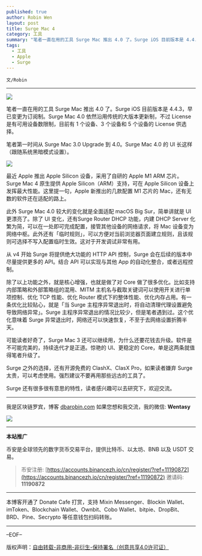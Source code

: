 ```yaml
---
published: true
author: Robin Wen
layout: post
title: Surge Mac 4
category: 工具
summary: "笔者一直在用的工具 Surge Mac 推出 4.0 了。Surge iOS 目前版本是 4.4.3，早已变更为订阅制。Surge Mac 4.0 依然沿用传统的大版本更新制，不过 License 是有可用设备数限制，目前有 1 个设备、3 个设备和 5 个设备的 License 供选择。可能读者好奇了，Surge Mac 3 还可以继续用，为什么还要花钱去升级。软件是不可能完美的，持续迭代才是正道。惊艳的 UI、更稳定的 Core，单是这两条就值得笔者升级了。Surge 之外的选择，还有开源免费的 ClashX、ClasX Pro，如果读者嫌弃 Surge 太贵，可以考虑使用。强烈建议不要再用那些远古的工具了。Surge 还有很多很有意思的特性，读者感兴趣可以去研究下，欢迎交流。"
tags:
  - 工具
  - Apple
  - Surge
---
```


`文/Robin`

***

![](https://cdn.dbarobin.com/4dqr054.png)

笔者一直在用的工具 Surge Mac 推出 4.0 了。Surge iOS 目前版本是 4.4.3，早已变更为订阅制。Surge Mac 4.0 依然沿用传统的大版本更新制，不过 License 是有可用设备数限制，目前有 1 个设备、3 个设备和 5 个设备的 License 供选择。

笔者第一时间从 Surge Mac 3.0 Upgrade 到 4.0。Surge Mac 4.0 的 UI 长这样（跟随系统黑暗模式设置）。

![](https://cdn.dbarobin.com/ozox8rr.png)

最近 Apple 推出 Apple Silicon 设备，采用了自研的 Apple M1 ARM 芯片。Surge Mac 4 原生提供 Apple Silicon（ARM）支持，可在 Apple Silicon 设备上发挥最大性能。这里提一句，Apple 新推出的几款配置 M1 芯片的 Mac，还有无数的软件还在适配的路上。

此外 Surge Mac 4.0 较大的变化就是全面适配 macOS Big Sur，简单讲就是 UI 更漂亮了。除了 UI 变化，还有Surge Router DHCP 功能，内建 DHCP Server 化繁为简，可以在一处即可完成配置，接管其他设备的网络请求，将 Mac 设备变为网络中枢。此外还有「临时规则」，可以方便对当前浏览器页面建立规则，且该规则可选择不写入配置临时生效。这对于开发调试非常有用。

从 v4 开始 Surge 将提供绝大功能的 HTTP API 控制，Surge 会在后续的版本中尽量提供更多的 API。结合 API 可以实现与其他 App 的自动化整合，或者远程控制。

除了以上功能之外，就是核心增强，也就是做了对 Core 做了很多优化。比如支持内部策略和外部策略组的混用、MITM 主机名与截取关键词可以使用开关进行单项控制、优化 TCP 性能、优化 Router 模式下的整体性能、优化内存占用。有一条优化比较贴心，就是「当 Surge 主程序异常退出时，将自动清理代理设置避免导致网络异常」。Surge 主程序异常退出的情况比较少，但是笔者遇到过。这个优化意味着 Surge 异常退出时，网络还可以快速恢复，不至于去网络设置折腾半天。

可能读者好奇了，Surge Mac 3 还可以继续用，为什么还要花钱去升级。软件是不可能完美的，持续迭代才是正道。惊艳的 UI、更稳定的 Core，单是这两条就值得笔者升级了。

Surge 之外的选择，还有开源免费的 ClashX、ClasX Pro，如果读者嫌弃 Surge 太贵，可以考虑使用。强烈建议不要再用那些远古的工具了。

Surge 还有很多很有意思的特性，读者感兴趣可以去研究下，欢迎交流。

***

我是区块链罗宾，博客 [dbarobin.com](https://dbarobin.com/)
如果您想和我交流，我的微信: **Wentasy**

![](https://cdn.dbarobin.com/v4yywe2.png)

***

**本站推广**

币安是全球领先的数字货币交易平台，提供比特币、以太坊、BNB 以及 USDT 交易。

> 币安注册: [https://accounts.binancezh.io/cn/register/?ref=11190872](https://accounts.binancezh.io/cn/register/?ref=11190872)
> 邀请码: **11190872**

***

本博客开通了 Donate Cafe 打赏，支持 Mixin Messenger、Blockin Wallet、imToken、Blockchain Wallet、Ownbit、Cobo Wallet、bitpie、DropBit、BRD、Pine、Secrypto 等任意钱包扫码转账。

<center>
    <div class="--donate-button"
         data-button-id="f8b9df0d-af9a-460d-8258-d3f435445075"
    ></div>
</center>

***

–EOF–

版权声明：[自由转载-非商用-非衍生-保持署名（创意共享4.0许可证）](http://creativecommons.org/licenses/by-nc-nd/4.0/deed.zh)